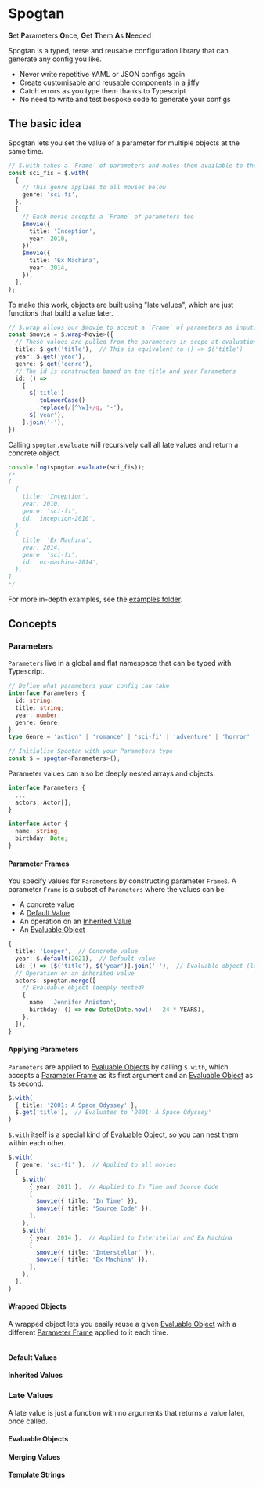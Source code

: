 # Spogtan

**S**et **P**arameters **O**nce, **G**et **T**hem **A**s **N**eeded

Spogtan is a typed, terse and reusable configuration library that can generate any config you like.

- Never write repetitive YAML or JSON configs again
- Create customisable and reusable components in a jiffy
- Catch errors as you type them thanks to Typescript
- No need to write and test bespoke code to generate your configs

## The basic idea

Spogtan lets you set the value of a parameter for multiple objects at the same time.

```Typescript
// $.with takes a `Frame` of parameters and makes them available to the given object.
const sci_fis = $.with(
  {
    // This genre applies to all movies below
    genre: 'sci-fi',
  },
  [
    // Each movie accepts a `Frame` of parameters too
    $movie({
      title: 'Inception',
      year: 2010,
    }),
    $movie({
      title: 'Ex Machina',
      year: 2014,
    }),
  ],
);
```

To make this work, objects are built using "late values", which are just functions that build a value later.

```Typescript
// $.wrap allows our $movie to accept a `Frame` of parameters as input.
const $movie = $.wrap<Movie>({
  // These values are pulled from the parameters in scope at evaluation time
  title: $.get('title'),  // This is equivalent to () => $('title')
  year: $.get('year'),
  genre: $.get('genre'),
  // The id is constructed based on the title and year Parameters
  id: () =>
    [
      $('title')
        .toLowerCase()
        .replace(/[^\w]+/g, '-'),
      $('year'),
    ].join('-'),
})
```

Calling `spogtan.evaluate` will recursively call all late values and return a concrete object.

```Typescript
console.log(spogtan.evaluate(sci_fis));
/*
[
  {
    title: 'Inception',
    year: 2010,
    genre: 'sci-fi',
    id: 'inception-2010',
  },
  {
    title: 'Ex Machina',
    year: 2014,
    genre: 'sci-fi',
    id: 'ex-machina-2014',
  },
]
*/
```

For more in-depth examples, see the [examples folder](https://github.com/LukeGT/spogtan/tree/main/examples).

## Concepts

### Parameters

`Parameters` live in a global and flat namespace that can be typed with Typescript.

```Typescript
// Define what parameters your config can take
interface Parameters {
  id: string;
  title: string;
  year: number;
  genre: Genre;
}
type Genre = 'action' | 'romance' | 'sci-fi' | 'adventure' | 'horror' | 'comedy';

// Initialise Spogtan with your Parameters type
const $ = spogtan<Parameters>();
```

Parameter values can also be deeply nested arrays and objects.

```Typescript
interface Parameters {
  ...
  actors: Actor[];
}

interface Actor {
  name: string;
  birthday: Date;
}
```

#### Parameter Frames

You specify values for `Parameters` by constructing parameter `Frame`s. A parameter `Frame` is a subset of `Parameters`
where the values can be:

- A concrete value
- A [Default Value](#default-values)
- An operation on an [Inherited Value](#inherited-values)
- An [Evaluable Object](#evaluable-objects)

```Typescript
{
  title: 'Looper',  // Concrete value
  year: $.default(2021),  // Default value
  id: () => [$('title'), $('year')].join('-'),  // Evaluable object (late value)
  // Operation on an inherited value
  actors: spogtan.merge([
    // Evaluable object (deeply nested)
    {
      name: 'Jennifer Aniston',
      birthday: () => new Date(Date.now() - 24 * YEARS),
    },
  ]),
}
```

#### Applying Parameters

`Parameters` are applied to [Evaluable Objects](#evaluable-objects) by calling `$.with`, which accepts a
[Parameter Frame](#parameter-frame) as its first argument and an [Evaluable Object](#evaluable-object) as its second.

```Typescript
$.with(
  { title: '2001: A Space Odyssey' },
  $.get('title'),  // Evaluates to '2001: A Space Odyssey'
)
```

`$.with` itself is a special kind of [Evaluable Object](#evaluable-object), so you can nest them within each other.

```Typescript
$.with(
  { genre: 'sci-fi' },  // Applied to all movies
  [
    $.with(
      { year: 2011 },  // Applied to In Time and Source Code
      [
        $movie({ title: 'In Time' }),
        $movie({ title: 'Source Code' }),
      ],
    ),
    $.with(
      { year: 2014 },  // Applied to Interstellar and Ex Machina
      [
        $movie({ title: 'Interstellar' }),
        $movie({ title: 'Ex Machina' }),
      ],
    ),
  ],
)
```

#### Wrapped Objects

A wrapped object lets you easily reuse a given [Evaluable Object](#evaluable-object) with a different
[Parameter Frame](#parameter-frames) applied to it each time.

```Typescript

```

#### Default Values

#### Inherited Values

### Late Values

A late value is just a function with no arguments that returns a value later, once called.

#### Evaluable Objects

#### Merging Values

#### Template Strings
